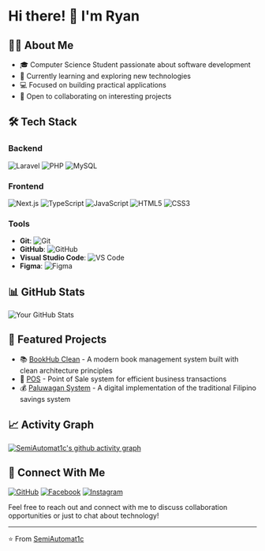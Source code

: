 # Hi there! 👋 I'm Ryan

## 👨‍💻 About Me
- 🎓 Computer Science Student passionate about software development
- 🌱 Currently learning and exploring new technologies
- 💻 Focused on building practical applications
- 🤝 Open to collaborating on interesting projects

## 🛠️ Tech Stack

### Backend
![Laravel](https://img.shields.io/badge/Laravel-FF2D20?style=for-the-badge&logo=laravel&logoColor=white)
![PHP](https://img.shields.io/badge/PHP-777BB4?style=for-the-badge&logo=php&logoColor=white)
![MySQL](https://img.shields.io/badge/MySQL-4479A1?style=for-the-badge&logo=mysql&logoColor=white)

### Frontend
![Next.js](https://img.shields.io/badge/Next.js-000000?style=for-the-badge&logo=next.js&logoColor=white)
![TypeScript](https://img.shields.io/badge/TypeScript-3178C6?style=for-the-badge&logo=typescript&logoColor=white)
![JavaScript](https://img.shields.io/badge/JavaScript-F7DF1E?style=for-the-badge&logo=javascript&logoColor=black)
![HTML5](https://img.shields.io/badge/HTML5-E34F26?style=for-the-badge&logo=html5&logoColor=white)
![CSS3](https://img.shields.io/badge/CSS3-1572B6?style=for-the-badge&logo=css3&logoColor=white)

### Tools
- **Git**: ![Git](https://img.shields.io/badge/Git-F05032?style=for-the-badge&logo=git&logoColor=white)
- **GitHub**: ![GitHub](https://img.shields.io/badge/GitHub-181717?style=for-the-badge&logo=github&logoColor=white)
- **Visual Studio Code**: ![VS Code](https://img.shields.io/badge/Visual%20Studio%20Code-007ACC?style=for-the-badge&logo=visual-studio-code&logoColor=white)
- **Figma**: ![Figma](https://img.shields.io/badge/Figma-F24E1E?style=for-the-badge&logo=figma&logoColor=white)


## 📊 GitHub Stats
![Your GitHub Stats](https://github-readme-stats.vercel.app/api?username=SemiAutomat1c&show_icons=true&theme=tokyonight)

## 🌟 Featured Projects
- 📚 [BookHub Clean](https://github.com/SemiAutomat1c/bookhub-clean) - A modern book management system built with clean architecture principles
- 🏪 [POS](https://github.com/SemiAutomat1c/POS) - Point of Sale system for efficient business transactions
- 💰 [Paluwagan System](https://github.com/SemiAutomat1c/paluwagan-system) - A digital implementation of the traditional Filipino savings system

## 📈 Activity Graph
[![SemiAutomat1c's github activity graph](https://github-readme-activity-graph.vercel.app/graph?username=SemiAutomat1c&theme=react-dark)](https://github.com/ashutosh00710/github-readme-activity-graph)

## 🤝 Connect With Me
[![GitHub](https://img.shields.io/badge/GitHub-100000?style=for-the-badge&logo=github&logoColor=white)](https://github.com/SemiAutomat1c)
[![Facebook](https://img.shields.io/badge/Facebook-1877F2?style=for-the-badge&logo=facebook&logoColor=white)](https://www.facebook.com/RyanDeniega.143)
[![Instagram](https://img.shields.io/badge/Instagram-E4405F?style=for-the-badge&logo=instagram&logoColor=white)](https://www.instagram.com/ryan_0101010/)

Feel free to reach out and connect with me to discuss collaboration opportunities or just to chat about technology!

---
⭐️ From [SemiAutomat1c](https://github.com/SemiAutomat1c)
